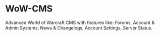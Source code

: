 # WoW-CMS
Advanced World of Warcraft CMS with features like: Forums, Account &amp; Admin Systems, News &amp; Changelogs, Account Settings, Server Status.
